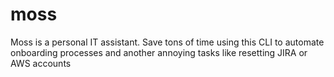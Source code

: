 # moss
Moss is a personal IT assistant. Save tons of time using this CLI to automate onboarding processes and another annoying tasks like resetting JIRA or AWS accounts
